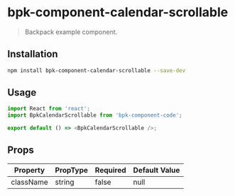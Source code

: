 # bpk-component-calendar-scrollable

> Backpack example component.

## Installation

```sh
npm install bpk-component-calendar-scrollable --save-dev
```

## Usage

```js
import React from 'react';
import BpkCalendarScrollable from 'bpk-component-code';

export default () => <BpkCalendarScrollable />;
```

## Props

| Property  | PropType | Required | Default Value |
| --------- | -------- | -------- | ------------- |
| className | string   | false    | null          |
